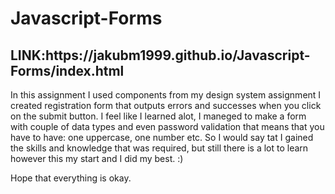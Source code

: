 <h1> Javascript-Forms </h1>
<h2>LINK:https://jakubm1999.github.io/Javascript-Forms/index.html</h2>
<p> In this assignment I used components from my design system assignment I created registration form that outputs errors and successes when you click on the submit button.
I feel like I learned alot, I maneged to make a form with couple of data types and even password validation that means that you have to have: one uppercase, one number etc. So I would say tat I gained the skills and knowledge that was required, but still there is a lot to learn however this my start and I did my best. :)</p>
<p> Hope that everything is okay. </p>

